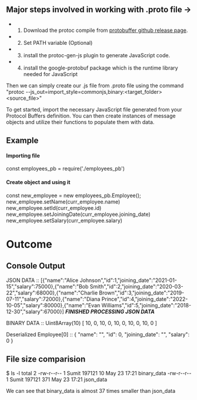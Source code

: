 ## Major steps involved in working with .proto file -> 
- 1) Download the protoc compile from [protobuffer github release page](https://github.com/protocolbuffers/protobuf/releases).
- 2) Set PATH variable (Optional)
- 3) install the protoc-gen-js plugin to generate JavaScript code.
- 4) install the google-protobuf package which is the runtime library needed for JavaScript

Then we can simply create our .js file from .proto file using the command "protoc --js_out=import_style=commonjs,binary:<target_folder> <source_file>"

To get started, import the necessary JavaScript file generated from your Protocol Buffers definition. You can then create instances of message objects and utilize their functions to populate them with data.

## Example

#### Importing file 
const employees_pb = require('./employees_pb')

#### Create object and using it

const new_employee = new employees_pb.Employee();
new_employee.setName(curr_employee.name)
new_employee.setId(curr_employee.id)
new_employee.setJoiningDate(curr_employee.joining_date)
new_employee.setSalary(curr_employee.salary) 

# Outcome

## Console Output

JSON DATA ::  [{"name":"Alice Johnson","id":1,"joining_date":"2021-01-15","salary":75000},{"name":"Bob Smith","id":2,"joining_date":"2020-03-22","salary":68000},{"name":"Charlie 
Brown","id":3,"joining_date":"2019-07-11","salary":72000},{"name":"Diana Prince","id":4,"joining_date":"2022-10-05","salary":80000},{"name":"Evan Williams","id":5,"joining_date":"2018-12-30","salary":67000}]
***********FINISHED PROCESSING JSON DATA***********

BINARY DATA ::  Uint8Array(10) [
  10,  0, 10,  0, 10,
   0, 10,  0, 10,  0
]


Deserialized Employee[0] :: {
  "name": "",
  "id": 0,
  "joining_date": "",
  "salary": 0
}

## File size comparision

$ ls -l
total 2
-rw-r--r-- 1 Sumit 197121  10 May 23 17:21 binary_data
-rw-r--r-- 1 Sumit 197121 371 May 23 17:21 json_data

We can see that binary_data is almost 37 times smaller than json_data